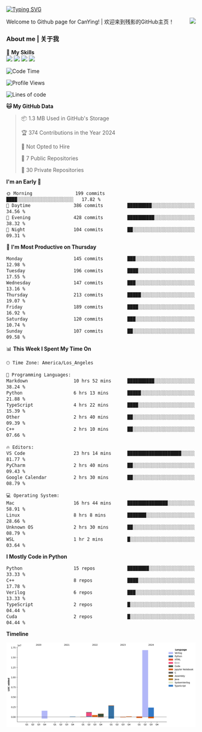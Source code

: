 [![Typing SVG](https://readme-typing-svg.herokuapp.com?size=25&duration=3500&color=00FFFF&vCenter=true&width=250&height=40&lines=Hi+Welcome+%F0%9F%91%8B%F0%9F%8F%BB;I'm+CanYing|残影)](https://git.io/typing-svg)

<a href="#">
  <img align="right" src="https://github-readme-stats.vercel.app/api?username=CanYing0913&count_private=true&rank_icon=github&show_icons=true&bg_color=15,f2f7fd,E0EAFC&" />
</a>

Welcome to Github page for CanYing! | 欢迎来到残影的GitHub主页！

### About me | 关于我

🌟 **My Skills**  
![](https://img.shields.io/badge/-C-A8B9CC?style=flat-square&logo=C&logoColor=fff)
![](https://img.shields.io/badge/-C++-00599C?style=flat-square&logo=Cpp&logoColor=fff)
![](https://img.shields.io/badge/-Python-3776AB?style=flat-square&logo=Python&logoColor=fff)
![](https://img.shields.io/badge/-Linux-000000?style=flat-square&logo=Linux&logoColor=fff)

<!--START_SECTION:waka-->
![Code Time](http://img.shields.io/badge/Code%20Time-484%20hrs%207%20mins-blue)

![Profile Views](http://img.shields.io/badge/Profile%20Views-5-blue)

![Lines of code](https://img.shields.io/badge/From%20Hello%20World%20I%27ve%20Written-26.3%20million%20lines%20of%20code-blue)

**🐱 My GitHub Data** 

> 📦 1.3 MB Used in GitHub's Storage 
 > 
> 🏆 374 Contributions in the Year 2024
 > 
> 🚫 Not Opted to Hire
 > 
> 📜 7 Public Repositories 
 > 
> 🔑 30 Private Repositories 
 > 
**I'm an Early 🐤** 

```text
🌞 Morning                199 commits         ████░░░░░░░░░░░░░░░░░░░░░   17.82 % 
🌆 Daytime                386 commits         █████████░░░░░░░░░░░░░░░░   34.56 % 
🌃 Evening                428 commits         ██████████░░░░░░░░░░░░░░░   38.32 % 
🌙 Night                  104 commits         ██░░░░░░░░░░░░░░░░░░░░░░░   09.31 % 
```
📅 **I'm Most Productive on Thursday** 

```text
Monday                   145 commits         ███░░░░░░░░░░░░░░░░░░░░░░   12.98 % 
Tuesday                  196 commits         ████░░░░░░░░░░░░░░░░░░░░░   17.55 % 
Wednesday                147 commits         ███░░░░░░░░░░░░░░░░░░░░░░   13.16 % 
Thursday                 213 commits         █████░░░░░░░░░░░░░░░░░░░░   19.07 % 
Friday                   189 commits         ████░░░░░░░░░░░░░░░░░░░░░   16.92 % 
Saturday                 120 commits         ███░░░░░░░░░░░░░░░░░░░░░░   10.74 % 
Sunday                   107 commits         ██░░░░░░░░░░░░░░░░░░░░░░░   09.58 % 
```


📊 **This Week I Spent My Time On** 

```text
🕑︎ Time Zone: America/Los_Angeles

💬 Programming Languages: 
Markdown                 10 hrs 52 mins      ██████████░░░░░░░░░░░░░░░   38.24 % 
Python                   6 hrs 13 mins       █████░░░░░░░░░░░░░░░░░░░░   21.88 % 
TypeScript               4 hrs 22 mins       ████░░░░░░░░░░░░░░░░░░░░░   15.39 % 
Other                    2 hrs 40 mins       ██░░░░░░░░░░░░░░░░░░░░░░░   09.39 % 
C++                      2 hrs 10 mins       ██░░░░░░░░░░░░░░░░░░░░░░░   07.66 % 

🔥 Editors: 
VS Code                  23 hrs 14 mins      ████████████████████░░░░░   81.77 % 
PyCharm                  2 hrs 40 mins       ██░░░░░░░░░░░░░░░░░░░░░░░   09.43 % 
Google Calendar          2 hrs 30 mins       ██░░░░░░░░░░░░░░░░░░░░░░░   08.79 % 

💻 Operating System: 
Mac                      16 hrs 44 mins      ███████████████░░░░░░░░░░   58.91 % 
Linux                    8 hrs 8 mins        ███████░░░░░░░░░░░░░░░░░░   28.66 % 
Unknown OS               2 hrs 30 mins       ██░░░░░░░░░░░░░░░░░░░░░░░   08.79 % 
WSL                      1 hr 2 mins         █░░░░░░░░░░░░░░░░░░░░░░░░   03.64 % 
```

**I Mostly Code in Python** 

```text
Python                   15 repos            ████████░░░░░░░░░░░░░░░░░   33.33 % 
C++                      8 repos             ████░░░░░░░░░░░░░░░░░░░░░   17.78 % 
Verilog                  6 repos             ███░░░░░░░░░░░░░░░░░░░░░░   13.33 % 
TypeScript               2 repos             █░░░░░░░░░░░░░░░░░░░░░░░░   04.44 % 
Cuda                     2 repos             █░░░░░░░░░░░░░░░░░░░░░░░░   04.44 % 
```



**Timeline**

![Lines of Code chart](https://raw.githubusercontent.com/CanYing0913/CanYing0913/master/assets/bar_graph.png)


<!--END_SECTION:waka-->

